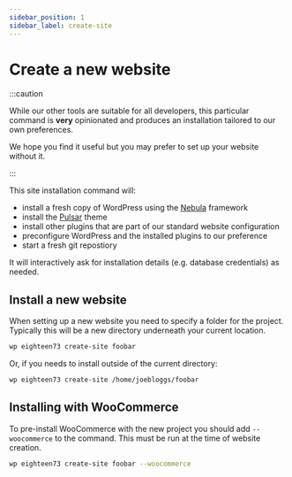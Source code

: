 ```yaml
---
sidebar_position: 1
sidebar_label: create-site
---
```


# Create a new website

:::caution

While our other tools are suitable for all developers, this particular command is **very** opinionated and produces an installation tailored to our own preferences. 

We hope you find it useful but you may prefer to set up your website without it.

:::


This site installation command will:

- install a fresh copy of WordPress using the [Nebula](https://github.com/eighteen73/nebula) framework
- install the [Pulsar](https://github.com/eighteen73/pulsar) theme
- install other plugins that are part of our standard website configuration
- preconfigure WordPress and the installed plugins to our preference
- start a fresh git repostiory

It will interactively ask for installation details (e.g. database credentials) as needed.

## Install a new website

When setting up a new website you need to specify a folder for the project. Typically this will be a new directory underneath your current location.

```bash
wp eighteen73 create-site foobar
```

Or, if you needs to install outside of the current directory:

```bash
wp eighteen73 create-site /home/joebloggs/foobar
```

## Installing with WooCommerce

To pre-install WooCommerce with the new project you should add `--woocommerce` to the command. This must be run at the time of website creation.

```bash
wp eighteen73 create-site foobar --woocommerce
```

